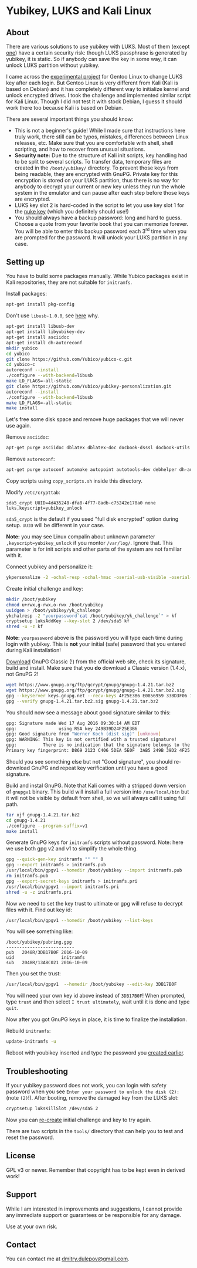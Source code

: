 # Yubikey, LUKS and Kali Linux

## About

There are various solutions to use yubikey with LUKS. Most of them (except [one](https://github.com/flowolf/initramfs_ykfde/)) have a certain security risk: though LUKS passphrase is generated by yubikey, it is static. So if anybody can save the key in some way, it can unlock LUKS partition without yubikey.

I came across the [experimental project](https://github.com/flowolf/initramfs_ykfde/) for Gentoo Linux to change LUKS key after each login. But Gentoo Linux is very different from Kali (Kali is based on Debian) and it has completely different way to initialize kernel and unlock encrypted drives. I took the challenge and implemented similar script for Kali Linux. Though I did not test it with stock Debian, I guess it should work there too because Kali is based on Debian.

There are several important things you should know:

* This is not a beginner's guide! While I made sure that instructions here truly work, there still can be typos, mistakes, differences between Linux releases, etc. Make sure that you are comfortable with shell, shell scripting, and how to recover from unusual situations.
* **Security note:** Due to the structure of Kali init scripts, key handling had to be split to several scripts. To transfer data, temporary files are created in the `/boot/yubikey/` directory. To prevent those keys from being readable, they are encrypted with GnuPG. Private key for this encryption is stored on your LUKS partition, thus there is no way for anybody to decrypt your current or new key unless they run the whole system in the emulator and can pause after each step before those keys are encrypted.
* LUKS key slot 2 is hard-coded in the script to let you use key slot 1 for the [nuke key](https://www.kali.org/tutorials/nuke-kali-linux-luks/) (which you definitely should use!)
* You should always have a backup password: long and hard to guess. Choose a quote from your favorite book that you can memorize forever. You will be able to enter this backup password each 3<sup>rd</sup> time when you are prompted for the password. It will unlock your LUKS partition in any case.

## Setting up

You have to build some packages manually. While Yubico packages exist in Kali repositories, they are not suitable for `initramfs`.

Install packages:

```sh
apt-get install pkg-config
```

Don't use `libusb-1.0.0`, see [here](http://forum.yubico.com/viewtopic.php?f=16&t=858) why.

```sh
apt-get install libusb-dev
apt-get install libyubikey-dev
apt-get install asciidoc
apt-get install dh-autoreconf
mkdir yubico
cd yubico
git clone https://github.com/Yubico/yubico-c.git
cd yubico-c
autoreconf --install
./configure --with-backend=libusb
make LD_FLAGS=-all-static
git clone https://github.com/Yubico/yubikey-personalization.git
autoreconf --install
./configure --with-backend=libusb
make LD_FLAGS=-all-static
make install
```

Let's free some disk space and remove huge packages that we will never use again.

Remove `asciidoc`:

```sh
apt-get purge asciidoc dblatex dblatex-doc docbook-dsssl docbook-utils docbook-xml docbook-xsl fonts-texgyre jadetex libfile-homedir-perl libfile-which-perl libosp5 libostyle1c2 libsgmls-perl libxml2-utils libyaml-tiny-perl lynx lynx-common openjade opensp preview-latex-style prosper ps2eps sgml-data sgmlspl tex-gyre texlive texlive-bibtex-extra texlive-extra-utils texlive-font-utils texlive-fonts-recommended texlive-fonts-recommended-doc texlive-generic-recommended texlive-htmlxml texlive-latex-extra texlive-latex-extra-doc texlive-latex-recommended texlive-latex-recommended-doc texlive-luatex texlive-math-extra texlive-pictures texlive-pictures-doc texlive-pstricks texlive-pstricks-doc tipa xmlto xsltproc
```

Remove `autoreconf`:

```sh
apt-get purge autoconf automake autopoint autotools-dev debhelper dh-autoreconf dh-strip-nondeterminism gettext intltool-debian libarchive-zip-perl libfile-stripnondeterminism-perl libltdl-dev libmail-sendmail-perl libsys-hostname-long-perl libtool po-debconf
```

Copy scripts using `copy_scripts.sh` inside this directory.

Modify `/etc/crypttab`:

```
sda5_crypt UUID=4d435248-dfa8-4f77-8adb-c75242e178a0 none luks,keyscript=yubikey_unlock
```

`sda5_crypt` is the default if you used "full disk encrypted" option during setup. `UUID` will be different in your case.

**Note:** you may see Linux compalin about unknown parameter `,keyscript=yubikey_unlock` if you montor `/var/log/`. Ignore that. This parameter is for init scripts and other parts of the system are not familiar with it.

Connect yubikey and personalize it:

```sh
ykpersonalize -2 -ochal-resp -ochal-hmac -oserial-usb-visible -oserial-api-visible
```

<a name="initial"></a>Create initial challenge and key:

```sh
mkdir /boot/yubikey
chmod u+rwx,g-rwx,o-rwx /boot/yubikey
uuidgen > /boot/yubikey/yk_challenge
ykchalresp -2 "yourpassword`cat /boot/yubikey/yk_challenge`" > kf
cryptsetup luksAddKey --key-slot 2 /dev/sda5 kf
shred -u -z kf
```

**Note:** `yourpassword` above is the password you will type each time during login with yubikey. This is **not** your initial (safe) password that you entered during Kali installation!

[Download](https://www.gnupg.org/download/) GnuPG Classic (!) from the official web site, check its signature, build and install. Make sure that you **do** download a Classic version (1.4.x), not GnuPG 2!

```sh
wget https://www.gnupg.org/ftp/gcrypt/gnupg/gnupg-1.4.21.tar.bz2
wget https://www.gnupg.org/ftp/gcrypt/gnupg/gnupg-1.4.21.tar.bz2.sig
gpg --keyserver keys.gnupg.net --recv-keys 4F25E3B6 E0856959 33BD3F06 7EFD60D9
gpg --verify gnupg-1.4.21.tar.bz2.sig gnupg-1.4.21.tar.bz2
```

You should now see a message about good signature similar to this:

```sh
gpg: Signature made Wed 17 Aug 2016 09:30:14 AM EDT
gpg:                using RSA key 249B39D24F25E3B6
gpg: Good signature from "Werner Koch (dist sig)" [unknown]
gpg: WARNING: This key is not certified with a trusted signature!
gpg:          There is no indication that the signature belongs to the owner.
Primary key fingerprint: D869 2123 C406 5DEA 5E0F  3AB5 249B 39D2 4F25 E3B6
```

Should you see something else but not "Good signature", you should re-download GnuPG and repeat key verification until you have a good signature.

Build and instal GnuPG. Note that Kali comes with a stripped down version of `gnupgv1` binary. This build will install a full version into `/use/local/bin` but it will not be visible by default from shell, so we will always call it using full path.

```sh
tar xjf gnupg-1.4.21.tar.bz2
cd gnupg-1.4.21
./configure --program-suffix=v1
make install
```

Generate GnuPG keys for `initramfs` scripts without password. Note: here we use both gpg v2 and v1 to simplify the whole thing.

```sh
gpg --quick-gen-key initramfs "" "" 0
gpg --export initramfs > initramfs.pub
/usr/local/bin/gpgv1 --homedir /boot/yubikey --import initramfs.pub
rm initramfs.pub
gpg --export-secret-keys initramfs > initramfs.pri
/usr/local/bin/gpgv1 --import initramfs.pri
shred -u -z initramfs.pri
```

Now we need to set the key trust to ultimate or gpg will refuse to decrypt files with it. Find out key id:

```sh
/usr/local/bin/gpgv1 --homedir /boot/yubikey --list-keys
```

You will see something like:

```
/boot/yubikey/pubring.gpg
--------------------------
pub   2048R/3DB17B0F 2016-10-09
uid                  initramfs
sub   2048R/13ABC021 2016-10-09
```

Then you set the trust:

```sh
/usr/local/bin/gpgv1  --homedir /boot/yubikey --edit-key 3DB17B0F
```

You will need your own key id above instead of `3DB17B0F`! When prompted, type `trust` and then select `I trust ultimately`, wait until it is done and type `quit`.

Now after you got GnuPG keys in place, it is time to finalize the installation.

Rebuild `initramfs`:

```sh
update-initramfs -u
```

Reboot with youbikey inserted and type the password you [created earlier](#user-content-initial).

## Troubleshooting

If your yubikey password does not work, you can login with safety password when you see `Enter your password to unlock the disk (2):` (note `(2)`!). After booting, remove the damaged key from the LUKS slot:

```sh
cryptsetup luksKillSlot /dev/sda5 2
```

Now you can [re-create](#user-content-initial) initial challenge and key to try again.

There are two scripts in the `tools/` directory that can help you to test and reset the password.

## License

GPL v3 or newer. Remember that copyright has to be kept even in derived work!

## Support

While I am interested in improvements and suggestions, I cannot provide any immediate support or guarantees or be responsible for any damage.

Use at your own risk.

## Contact

You can contact me at [dmitry.dulepov@gmail.com](dmitry.dulepov@gmail.com).
